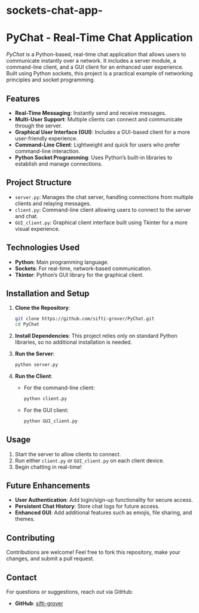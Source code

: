 # sockets-chat-app-

# PyChat - Real-Time Chat Application

*PyChat* is a Python-based, real-time chat application that allows users to communicate instantly over a network. It includes a server module, a command-line client, and a GUI client for an enhanced user experience. Built using Python sockets, this project is a practical example of networking principles and socket programming.

## Features

- **Real-Time Messaging**: Instantly send and receive messages.
- **Multi-User Support**: Multiple clients can connect and communicate through the server.
- **Graphical User Interface (GUI)**: Includes a GUI-based client for a more user-friendly experience.
- **Command-Line Client**: Lightweight and quick for users who prefer command-line interaction.
- **Python Socket Programming**: Uses Python’s built-in libraries to establish and manage connections.

## Project Structure

- `server.py`: Manages the chat server, handling connections from multiple clients and relaying messages.
- `client.py`: Command-line client allowing users to connect to the server and chat.
- `GUI_client.py`: Graphical client interface built using Tkinter for a more visual experience.

## Technologies Used

- **Python**: Main programming language.
- **Sockets**: For real-time, network-based communication.
- **Tkinter**: Python’s GUI library for the graphical client.

## Installation and Setup

1. **Clone the Repository**:
   ```bash
   git clone https://github.com/sifti-grover/PyChat.git
   cd PyChat
   ```

2. **Install Dependencies**:
   This project relies only on standard Python libraries, so no additional installation is needed.

3. **Run the Server**:
   ```bash
   python server.py
   ```

4. **Run the Client**:
   - For the command-line client:
     ```bash
     python client.py
     ```
   - For the GUI client:
     ```bash
     python GUI_client.py
     ```

## Usage

1. Start the server to allow clients to connect.
2. Run either `client.py` or `GUI_client.py` on each client device.
3. Begin chatting in real-time!

## Future Enhancements

- **User Authentication**: Add login/sign-up functionality for secure access.
- **Persistent Chat History**: Store chat logs for future access.
- **Enhanced GUI**: Add additional features such as emojis, file sharing, and themes.

## Contributing

Contributions are welcome! Feel free to fork this repository, make your changes, and submit a pull request.

## Contact

For questions or suggestions, reach out via GitHub:

- **GitHub**: [sifti-grover](https://github.com/sifti-grover)
